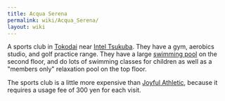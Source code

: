 ```yaml
---
title: Acqua Serena
permalink: wiki/Acqua_Serena/
layout: wiki
---
```


A sports club in [Tokodai](/wiki/Tokodai "wikilink") near [Intel
Tsukuba](/wiki/Intel_Tsukuba "wikilink"). They have a gym, aerobics studio,
and golf practice range. They have a large [swimming
pool](swimming_pool "wikilink") on the second floor, and do lots of
swimming classes for children as well as a "members only" relaxation
pool on the top floor.

The sports club is a little more expensive than [Joyful
Athletic](/wiki/Joyful_Athletic "wikilink"), because it requires a usage fee
of 300 yen for each visit.
